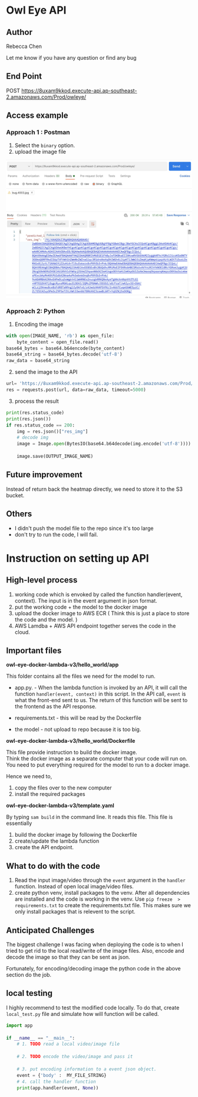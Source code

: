 # Owl Eye API 
## Author 
Rebecca Chen

Let me know if you have any question or find any bug

## End Point 
POST https://8uxam9kkod.execute-api.ap-southeast-2.amazonaws.com/Prod/owleye/

## Access example 

### Approach 1 : Postman 
1. Select the `binary` option. 
2. upload the image file 

![image info](./owl-eye-docker-lambda-v3/postman_example.jpg)

### Approach 2: Python 
1. Encoding the image 
```python 
with open(IMAGE_NAME, 'rb') as open_file:
    byte_content = open_file.read()
base64_bytes = base64.b64encode(byte_content)
base64_string = base64_bytes.decode('utf-8')
raw_data = base64_string
```
2. send the image to the API 
```python 
url= 'https://8uxam9kkod.execute-api.ap-southeast-2.amazonaws.com/Prod/owleye/'
res = requests.post(url, data=raw_data, timeout=5000)
```

3. process the result 
```python 
print(res.status_code)
print(res.json())
if res.status_code == 200:
    img = res.json()["res_img"]
    # decode img
    image = Image.open(BytesIO(base64.b64decode(img.encode('utf-8'))))

    image.save(OUTPUT_IMAGE_NAME)
```

## Future improvement 
Instead of return back the heatmap directly, we need to store it to the S3 bucket. 

## Others 
* I didn't push the model file to the repo since it's too large 
* don't try to run the code, I will fail. 


# Instruction on setting up API 
## High-level process 
1. working code which is envoked by called the function handler(event, context). The input is in the event argument in json format.  
2. put the working code + the model to the docker image 
3. upload the docker image to AWS ECR ( Think this is just a place to store the code and the model. ) 
4. AWS Lamdba + AWS API endpoint together serves the code in the cloud. 

## Important files 
**owl-eye-docker-lambda-v3/hello_world/app**

This folder contains all the files we need for the model to run. 
* app.py. -  When the lambda function is invoked by an API, it will call the function `handler(event, context)` in this script. 
In the API call,  `event` is what the front-end sent to us. The return of this function will be sent to the frontend as the API response. 

* requirements.txt - this will be read by the Dockerfile

* the model - not upload to repo because it is too big. 



**owl-eye-docker-lambda-v3/hello_world/Dockerfile**


This file provide instruction to build the docker image.  
Think the docker image as a separate computer that your code will run on. You need to put everything required for the model to run to a docker image. 

Hence we need to, 
1. copy the files over to the new computer 
2. install the required packages 

**owl-eye-docker-lambda-v3/template.yaml** 

By typing `sam build` in the command line. It reads this file. 
This file is essentially
1. build the docker image by following the Dockerfile 
2. create/update the lambda function 
3. create the API endpoint. 

## What to do with the code 
1. Read the input image/video through the `event` argument in the `handler` function. Instead of open local image/video files. 
2. create python venv, install packages to the venv. After all dependencies are installed and the code is working in the venv. 
Use `pip freeze  > requirements.txt` to create the requirements.txt file. 
This makes sure we only install packages that is relevent to the script.  

## Anticipated Challenges 

The biggest challenge I was facing when deploying the code is to when I tried to get rid to the local read/write of the image files. Also, encode and decode the image so that they can be sent as json. 

Fortunately, for encoding/decoding image the python code in the above section do the job. 

## local testing 

I highly recommend to test the modified code locally. 
To do that, create `local_test.py` file and simulate how will function will be called. 
```python
import app

if __name__ == "__main__":
    # 1. TODO read a local video/image file

    # 2. TODO encode the video/image and pass it

    # 3. put encoding information to a event json object. 
    event = {'body' :  MY_FILE_STRING}
    # 4. call the handler function 
    print(app.handler(event, None))

```

